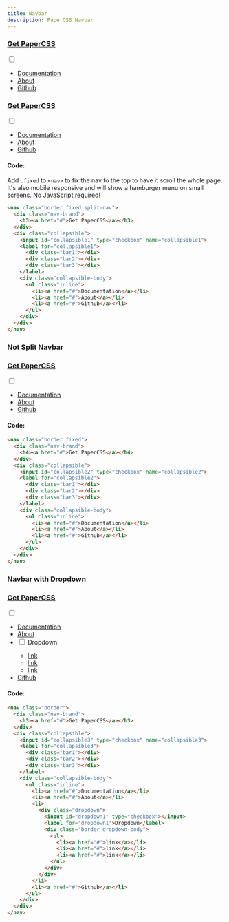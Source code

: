 ```yaml
---
title: Navbar
description: PaperCSS Navbar
---
```


<nav class="border fixed split-nav">
  <div class="nav-brand">
    <h3><a href="/">Get PaperCSS</a></h3>
  </div>
  <div class="collapsible">
    <input id="collapsible0" type="checkbox" name="collapsible0">
    <label for="collapsible0">
      <div class="bar1"></div>
      <div class="bar2"></div>
      <div class="bar3"></div>
    </label>
    <div class="collapsible-body">
      <ul class="inline">
        <li><a href="/docs/">Documentation</a></li>
        <li><a href="/about/">About</a></li>
        <li><a href="https://github.com/rhyneav/papercss" target="_blank">Github</a></li>
      </ul>
    </div>
  </div>
</nav>

<nav class="border split-nav">
  <div class="nav-brand">
    <h3><a href="#">Get PaperCSS</a></h3>
  </div>
  <div class="collapsible">
    <input id="collapsible1" type="checkbox" name="collapsible1">
    <label for="collapsible1">
      <div class="bar1"></div>
      <div class="bar2"></div>
      <div class="bar3"></div>
    </label>
    <div class="collapsible-body">
      <ul class="inline">
        <li><a href="#">Documentation</a></li>
        <li><a href="#">About</a></li>
        <li><a href="#">Github</a></li>
      </ul>
    </div>
  </div>
</nav>

#### Code:

Add ```.fixed``` to ```<nav>``` to fix the nav to the top to have it scroll the whole page. It's also mobile responsive and will show a hamburger menu on small screens. No JavaScript required!

```html
<nav class="border fixed split-nav">
  <div class="nav-brand">
    <h3><a href="#">Get PaperCSS</a></h3>
  </div>
  <div class="collapsible">
    <input id="collapsible1" type="checkbox" name="collapsible1">
    <label for="collapsible1">
      <div class="bar1"></div>
      <div class="bar2"></div>
      <div class="bar3"></div>
    </label>
    <div class="collapsible-body">
      <ul class="inline">
        <li><a href="#">Documentation</a></li>
        <li><a href="#">About</a></li>
        <li><a href="#">Github</a></li>
      </ul>
    </div>
  </div>
</nav>
```

### Not Split Navbar

<nav class="border">
  <div class="nav-brand">
    <h3><a href="#">Get PaperCSS</a></h3>
  </div>
  <div class="collapsible">
    <input id="collapsible2" type="checkbox" name="collapsible2">
    <label for="collapsible2">
      <div class="bar1"></div>
      <div class="bar2"></div>
      <div class="bar3"></div>
    </label>
    <div class="collapsible-body">
      <ul class="inline">
        <li><a href="#">Documentation</a></li>
        <li><a href="#">About</a></li>
        <li><a href="#">Github</a></li>
      </ul>
    </div>
  </div>
</nav>

#### Code:

```html
<nav class="border fixed">
  <div class="nav-brand">
    <h4><a href="#">Get PaperCSS</a></h4>
  </div>
  <div class="collapsible">
    <input id="collapsible2" type="checkbox" name="collapsible2">
    <label for="collapsible2">
      <div class="bar1"></div>
      <div class="bar2"></div>
      <div class="bar3"></div>
    </label>
    <div class="collapsible-body">
      <ul class="inline">
        <li><a href="#">Documentation</a></li>
        <li><a href="#">About</a></li>
        <li><a href="#">Github</a></li>
      </ul>
    </div>
  </div>
</nav>
```


### Navbar with Dropdown

<nav class="border">
  <div class="nav-brand">
    <h3><a href="#">Get PaperCSS</a></h3>
  </div>
  <div class="collapsible">
    <input id="collapsible3" type="checkbox" name="collapsible3">
    <label for="collapsible3">
      <div class="bar1"></div>
      <div class="bar2"></div>
      <div class="bar3"></div>
    </label>
    <div class="collapsible-body">
      <ul class="inline">
        <li><a href="#">Documentation</a></li>
        <li><a href="#">About</a></li>
        <li>
          <div class="dropdown">
            <input id="dropdown1" type="checkbox"></input>
            <label for="dropdown1">Dropdown</label>
            <div class="border dropdown-body">
              <ul>
                <li><a href="#">link</a></li>
                <li><a href="#">link</a></li>
                <li><a href="#">link</a></li>
              </ul>
            </div>
          </div>
        </li>
        <li><a href="#">Github</a></li>
      </ul>
    </div>
  </div>
</nav>

#### Code:

```html
<nav class="border">
  <div class="nav-brand">
    <h3><a href="#">Get PaperCSS</a></h3>
  </div>
  <div class="collapsible">
    <input id="collapsible3" type="checkbox" name="collapsible3">
    <label for="collapsible3">
      <div class="bar1"></div>
      <div class="bar2"></div>
      <div class="bar3"></div>
    </label>
    <div class="collapsible-body">
      <ul class="inline">
        <li><a href="#">Documentation</a></li>
        <li><a href="#">About</a></li>
        <li>
          <div class="dropdown">
            <input id="dropdown1" type="checkbox"></input>
            <label for="dropdown1">Dropdown</label>
            <div class="border dropdown-body">
              <ul>
                <li><a href="#">link</a></li>
                <li><a href="#">link</a></li>
                <li><a href="#">link</a></li>
              </ul>
            </div>
          </div>
        </li>
        <li><a href="#">Github</a></li>
      </ul>
    </div>
  </div>
</nav>
```